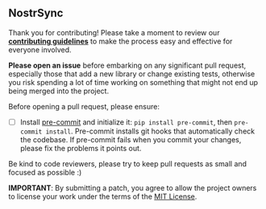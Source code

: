 ## NostrSync

Thank you for contributing! Please take a moment to review our [**contributing guidelines**](https://github.com/KoalaSat/logseq-nostr-sync/blob/main/CONTRIBUTING.md)
to make the process easy and effective for everyone involved.

**Please open an issue** before embarking on any significant pull request, especially those that
add a new library or change existing tests, otherwise you risk spending a lot of time working
on something that might not end up being merged into the project.

Before opening a pull request, please ensure:

- [ ] Install [pre-commit](https://pre-commit.com/#installation) and initialize it: `pip install pre-commit`, then `pre-commit install`. Pre-commit installs git hooks that automatically check the codebase. If pre-commit fails when you commit your changes, please fix the problems it points out.

Be kind to code reviewers, please try to keep pull requests as small and focused as possible :)

**IMPORTANT**: By submitting a patch, you agree to allow the project
owners to license your work under the terms of the [MIT License](https://github.com/KoalaSat/logseq-nostr-sync/blob/main/LICENSE).
